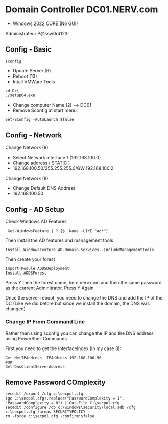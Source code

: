 # Domain Controller DC01.NERV.com

- Windows 2022 CORE (No GUI)

Administrateur:P@ssw0rd123!

## Config - Basic

```shell
sconfig
```

- Update Server (6)
- Reboot (13)
- Intall VMWare Tools

```shell
cd D:\
./setup64.exe
```

- Change computer Name (2) --> DC01
- Remove Sconfig at start menu
```shell
Set-SConfig -AutoLaunch $false
```
## Config - Network
Change Network (8)
- Select Network interface 1 (192.168.100.0)
- Change address ( STATIC )
- 192.168.100.50/255.255.255.0/GW:192.168.100.2

Change Network (8)
- Change Default DNS Address
- 192.168.100.50

## Config - AD Setup

Check Windows AD Features

```shell
 Get-WindowsFeature | ? {$_.Name -LIKE "ad*"}
```
Then install the AD features and management tools  
```shell
Install-WindowsFeature AD-Domain-Services -IncludeManagementTools
```
Then create your forest
```shell
Import-Module ADDSDeployment
Install-ADDSForest
```
Press Y then the forest name, here nerv.com and then the same password as the current Adminitrator.
Press Y Again

Once the server reboot, you need to change the DNS and add the IP of the DC (Like we did before but since we install the domain, the DNS was changed).  

### Change IP From Command Line
Rather than using sconfig you can change the IP and the DNS address using PowerShell Commands

First you need to get the InterfaceIndex (In my case 3):  
```shell
Get-NetIPAddress -IPAddress 192.168.100.50
#OR
Get-DnsClientServerAddress
```
## Remove Password COmplexity

```shell
secedit /export /cfg c:\secpol.cfg
(gc C:\secpol.cfg).replace("PasswordComplexity = 1", "PasswordComplexity = 0") | Out-File C:\secpol.cfg
secedit /configure /db c:\windows\security\local.sdb /cfg c:\secpol.cfg /areas SECURITYPOLICY
rm -force c:\secpol.cfg -confirm:$false
```